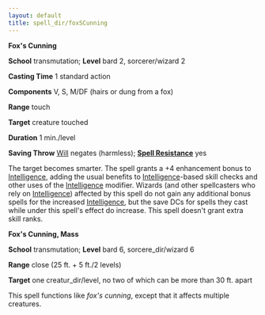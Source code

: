 ```yaml
---
layout: default
title: spell_dir/foxSCunning
---
```

 **Fox's Cunning**

**School** transmutation; **Level** bard 2, sorcerer/wizard 2

**Casting Time** 1 standard action

**Components** V, S, M/DF (hairs or dung from a fox)

**Range** touch

**Target** creature touched

**Duration** 1 min./level

**Saving Throw** [Will](../combat#_will) negates (harmless); **[Spell Resistance](../glossary#_spell-resistance)** yes

The target becomes smarter. The spell grants a +4 enhancement bonus to [Intelligence](../gettingStarted#_intelligence), adding the usual benefits to [Intelligence](../gettingStarted#_intelligence)-based skill checks and other uses of the [Intelligence](../gettingStarted#_intelligence) modifier. Wizards (and other spellcasters who rely on [Intelligence](../gettingStarted#_intelligence)) affected by this spell do not gain any additional bonus spells for the increased [Intelligence](../gettingStarted#_intelligence), but the save DCs for spells they cast while under this spell's effect do increase. This spell doesn't grant extra skill ranks.

**Fox's Cunning, Mass**

**School** transmutation; **Level** bard 6, sorcere_dir/wizard 6

**Range** close (25 ft. + 5 ft./2 levels)

**Target** one creatur_dir/level, no two of which can be more than 30 ft. apart

This spell functions like _fox's cunning_, except that it affects multiple creatures.

